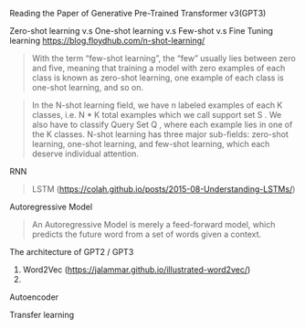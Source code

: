Reading the Paper of Generative Pre-Trained Transformer v3(GPT3)

Zero-shot learning v.s One-shot learning v.s Few-shot v.s Fine Tuning learning
https://blog.floydhub.com/n-shot-learning/

> With the term “few-shot learning”, the “few” usually lies between zero and five, meaning that training a model with zero examples of each class is known as zero-shot learning,  one example of each class is one-shot learning, and so on.

> In the N-shot learning field, we have n labeled examples of each K classes, i.e. N * K total examples which we call support set S . We also have to classify Query Set Q , where each example lies in one of the K classes.  N-shot learning has three major sub-fields: zero-shot learning, one-shot learning, and few-shot learning, which each deserve individual attention.


RNN


> LSTM (https://colah.github.io/posts/2015-08-Understanding-LSTMs/)

Autoregressive Model
>  An Autoregressive Model is merely a feed-forward model, which predicts the future word from a set of words given a context.



The architecture of GPT2 / GPT3

1. Word2Vec (https://jalammar.github.io/illustrated-word2vec/)
2. 


Autoencoder

Transfer learning

